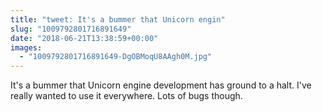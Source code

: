 ```yaml
---
title: "tweet: It's a bummer that Unicorn engin"
slug: "1009792801716891649"
date: "2018-06-21T13:38:59+00:00"
images:
  - "1009792801716891649-DgOBMoqU8AAgh0M.jpg"
---
```

It's a bummer that Unicorn engine development has ground to a halt. I've really wanted to use it everywhere. Lots of bugs though. 